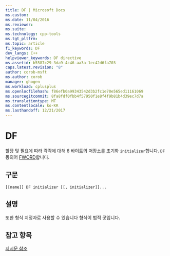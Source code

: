 ```yaml
---
title: DF | Microsoft Docs
ms.custom: 
ms.date: 11/04/2016
ms.reviewer: 
ms.suite: 
ms.technology: cpp-tools
ms.tgt_pltfrm: 
ms.topic: article
f1_keywords: DF
dev_langs: C++
helpviewer_keywords: DF directive
ms.assetid: b5587c29-3da9-4c46-aa3a-1ec42d6fa703
caps.latest.revision: "8"
author: corob-msft
ms.author: corob
manager: ghogen
ms.workload: cplusplus
ms.openlocfilehash: f86efb0a99343542d3b2fc1e70e565ed11161069
ms.sourcegitcommit: 8fa8fdf0fbb4f57950f1e8f4f9b81b4d39ec7d7a
ms.translationtype: MT
ms.contentlocale: ko-KR
ms.lasthandoff: 12/21/2017
---
```

# <a name="df"></a>DF
할당 및 필요에 따라 각각에 대해 6 바이트의 저장소를 초기화 `initializer`합니다. `DF`동의어 [FWORD](../../assembler/masm/fword.md)합니다.  
  
## <a name="syntax"></a>구문  
  
```  
[[name]] DF initializer [[, initializer]]...  
```  
  
## <a name="remarks"></a>설명  
 또한 형식 지정자로 사용할 수 있습니다 형식이 법적 곳입니다.  
  
## <a name="see-also"></a>참고 항목  
 [지시문 참조](../../assembler/masm/directives-reference.md)